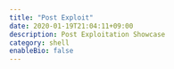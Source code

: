 ```yaml
---
title: "Post Exploit"
date: 2020-01-19T21:04:11+09:00
description: Post Exploitation Showcase
category: shell
enableBio: false
---
```

